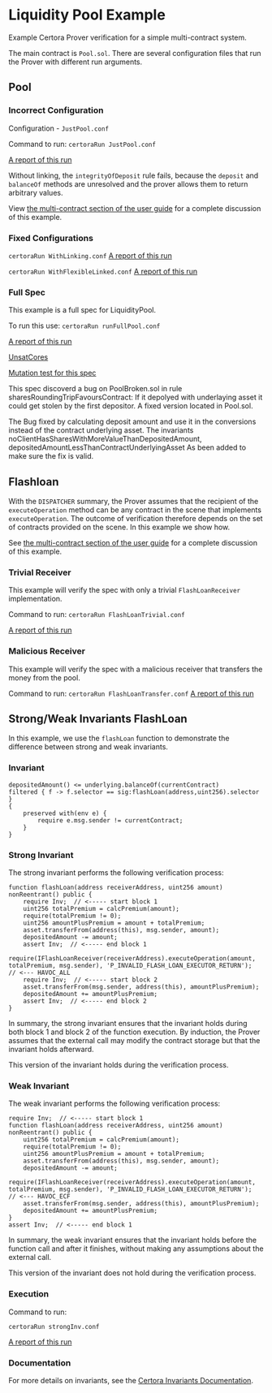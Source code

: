 # Liquidity Pool Example

Example Certora Prover verification for a simple multi-contract system.

The main contract is `Pool.sol`. There are several configuration files that run the Prover with different run arguments.

## Pool
### Incorrect Configuration    
Configuration - `JustPool.conf`

Command to run:
```certoraRun JustPool.conf```

[A report of this run](https://prover.certora.com/output/15800/4f7dce6f812d442c8f63d418d900c9da?anonymousKey=5123a95b7bc1bf2b7ad4477db98d3ee0396bb9ce)

Without linking, the `integrityOfDeposit` rule fails, because the `deposit` and `balanceOf` methods are unresolved and the prover allows them to return arbitrary values.

View [the multi-contract section of the user guide](https://docs.certora.com/en/latest/docs/user-guide/multicontract/index.html) for a complete discussion of this example.


### Fixed Configurations
```certoraRun WithLinking.conf```
[A report of this run](https://prover.certora.com/output/15800/2b99f9c5d89c4b68937ff28f5f1c37e9?anonymousKey=795fbaf1a0c88259d362f286e4c04cafcd096971)


```certoraRun WithFlexibleLinked.conf```
[A report of this run](https://prover.certora.com/output/15800/58865a8c625c484c861e84b3e1c144e1?anonymousKey=e9d3041c2b0d2179fefed833f15663010e7c7b50)


### Full Spec
This example is a full spec for LiquidityPool.

To run this use:
```certoraRun runFullPool.conf```

[A report of this run](https://prover.certora.com/output/1512/b84b2123fc1f447ba6cff06d8e07552c?anonymousKey=9917501bc57d897a7ec341a2521b30d92237f95d)

[UnsatCores](https://prover.certora.com/output/1512/ce180e9d91464a3a9271cb5bf7119125/UnsatCoreVisualisation.html?anonymousKey=88059d4e9f56250f609546f0b77ebc3ed819509d)

[Mutation test for this spec](https://mutation-testing.certora.com/?id=66c71fdd-9a1d-44e4-b084-d8d4c3de9e61&anonymousKey=e157a2be-ed9d-4d30-90bb-06b6bee05daf)

This spec discoverd a bug on PoolBroken.sol in rule sharesRoundingTripFavoursContract:
If it depolyed with underlaying asset it could get stolen by the first depositor.
A fixed version located in Pool.sol.

The Bug fixed by calculating deposit amount and use it in the conversions instead of the contract underlying asset.
The invariants noClientHasSharesWithMoreValueThanDepositedAmount, depositedAmountLessThanContractUnderlyingAsset
As been added to make sure the fix is valid. 


## Flashloan
With the `DISPATCHER` summary, the Prover assumes that the recipient
of the `executeOperation` method can be any contract in the scene that
implements `executeOperation`.  The outcome of verification therefore
depends on the set of contracts provided on the scene. In this example
we show how.

See [the multi-contract section of the user guide](https://docs.certora.com/en/latest/docs/user-guide/multicontract/index.html#working-with-unknown-contracts) for a complete discussion of this example.

### Trivial Receiver
This example will verify the spec with only a trivial `FlashLoanReceiver` implementation.

Command to run:
```certoraRun FlashLoanTrivial.conf```

[A report of this run](https://prover.certora.com/output/15800/fbce8f9c08b342ecbc092f866ef06e3a?anonymousKey=183be851fe7b6f36e2de0063498f0697cc1ae6ca)


### Malicious Receiver
This example will verify the spec with a malicious receiver that transfers the money from the pool. 

Command to run:
```certoraRun FlashLoanTransfer.conf```
[A report of this run](https://prover.certora.com/output/15800/369ebb72bb20457e9856d1b5950330ef?anonymousKey=badcb6d6ba4411745bf47efa0f19ad7b9c00b362)


## Strong/Weak Invariants FlashLoan

In this example, we use the `flashLoan` function to demonstrate the difference between strong and weak invariants.

### Invariant

```cvl
depositedAmount() <= underlying.balanceOf(currentContract)
filtered { f -> f.selector == sig:flashLoan(address,uint256).selector }
{
    preserved with(env e) {
        require e.msg.sender != currentContract;
    }
}
```

### Strong Invariant

The strong invariant performs the following verification process:

```solidity
function flashLoan(address receiverAddress, uint256 amount) nonReentrant() public {     
    require Inv;  // <----- start block 1     
    uint256 totalPremium = calcPremium(amount);
    require(totalPremium != 0);
    uint256 amountPlusPremium = amount + totalPremium;
    asset.transferFrom(address(this), msg.sender, amount);
    depositedAmount -= amount;
    assert Inv;  // <----- end block 1
    require(IFlashLoanReceiver(receiverAddress).executeOperation(amount, totalPremium, msg.sender), 'P_INVALID_FLASH_LOAN_EXECUTOR_RETURN');  // <--- HAVOC_ALL
    require Inv;  // <----- start block 2
    asset.transferFrom(msg.sender, address(this), amountPlusPremium);
    depositedAmount += amountPlusPremium;
    assert Inv;  // <----- end block 2
}
```

In summary, the strong invariant ensures that the invariant holds during both block 1 and block 2 of the function execution. By induction, the Prover assumes that the external call may modify the contract storage but that the invariant holds afterward. 

This version of the invariant holds during the verification process.

### Weak Invariant

The weak invariant performs the following verification process:

```solidity
require Inv;  // <----- start block 1
function flashLoan(address receiverAddress, uint256 amount) nonReentrant() public {          
    uint256 totalPremium = calcPremium(amount);
    require(totalPremium != 0);
    uint256 amountPlusPremium = amount + totalPremium;
    asset.transferFrom(address(this), msg.sender, amount);
    depositedAmount -= amount;
    require(IFlashLoanReceiver(receiverAddress).executeOperation(amount, totalPremium, msg.sender), 'P_INVALID_FLASH_LOAN_EXECUTOR_RETURN');  // <--- HAVOC_ECF
    asset.transferFrom(msg.sender, address(this), amountPlusPremium);
    depositedAmount += amountPlusPremium;
}
assert Inv;  // <----- end block 1
```

In summary, the weak invariant ensures that the invariant holds before the function call and after it finishes, without making any assumptions about the external call.

This version of the invariant does not hold during the verification process.

### Execution

Command to run:
```shell
certoraRun strongInv.conf
```

[A report of this run](https://vaas-stg.certora.com/output/1512/8f383f9e0edb4a6d9d226b5530275e47?anonymousKey=6443dcca04e7ff6fb16080ed7dda049a67f80955)

### Documentation

For more details on invariants, see the [Certora Invariants Documentation](https://docs.certora.com/en/latest/docs/cvl/invariants.html).
